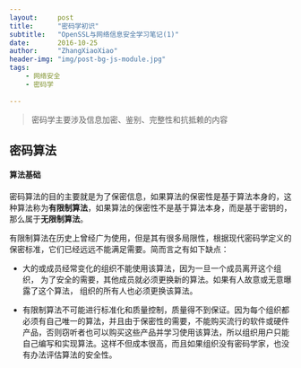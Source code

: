 ```yaml
---
layout:     post
title:      "密码学初识"
subtitle:   "OpenSSL与网络信息安全学习笔记(1)"
date:       2016-10-25
author:     "ZhangXiaoXiao"
header-img: "img/post-bg-js-module.jpg"
tags:
    - 网络安全
    - 密码学
    
---
```




>密码学主要涉及信息加密、鉴别、完整性和抗抵赖的内容 


## 密码算法

#### 算法基础
密码算法的目的主要就是为了保密信息，如果算法的保密性是基于算法本身的，这种算法称为**有限制算法**，如果算法的保密性不是基于算法本身，而是基于密钥的，那么属于**无限制算法**。

有限制算法在历史上曾经广为使用，但是其有很多局限性，根据现代密码学定义的保密标准，它们已经远远不能满足需要。简而言之有如下缺点：

- 大的或成员经常变化的组织不能使用该算法，因为一旦一个成员离开这个组织，
为了安全的需要，其他成员就必须更换新的算法。如果有人故意或无意曝露了这个算法，
组织的所有人也必须更换该算法。

- 有限制算法不可能进行标准化和质量控制，质量得不到保证。因为每个组织都必须有自己唯一的算法，并且由于保密性的需要，不能购买流行的软件或硬件产品，否则窃听者也可以购买这些产品并学习使用该算法，所以组织用户只能自己编写和实现算法。这样不但成本很高，而且如果组织没有密码学家，也没有办法评估算法的安全性。